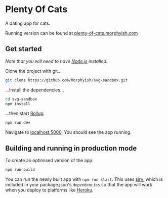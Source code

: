 # Plenty Of Cats

A dating app for cats.

Running version can be found at [plenty-of-cats.morphyish.com](https://plenty-of-cats.morphyish.com)

## Get started

*Note that you will need to have [Node.js](https://nodejs.org) installed.*

Clone the project with git...

```bash
git clone https://github.com/Morphyish/svg-sandbox.git
```

...Install the dependencies...

```bash
cd svg-sandbox
npm install
```

...then start [Rollup](https://rollupjs.org):

```bash
npm run dev
```

Navigate to [localhost:5000](http://localhost:5000). You should see the app running. 

## Building and running in production mode

To create an optimised version of the app:

```bash
npm run build
```

You can run the newly built app with `npm run start`. This uses [sirv](https://github.com/lukeed/sirv), which is included in your package.json's `dependencies` so that the app will work when you deploy to platforms like [Heroku](https://heroku.com).

